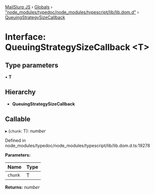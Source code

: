 [MailSlurp JS](../README.md) › [Globals](../globals.md) › ["node_modules/typedoc/node_modules/typescript/lib/lib.dom.d"](../modules/_node_modules_typedoc_node_modules_typescript_lib_lib_dom_d_.md) › [QueuingStrategySizeCallback](_node_modules_typedoc_node_modules_typescript_lib_lib_dom_d_.queuingstrategysizecallback.md)

# Interface: QueuingStrategySizeCallback <**T**>

## Type parameters

▪ **T**

## Hierarchy

* **QueuingStrategySizeCallback**

## Callable

▸ (`chunk`: T): *number*

Defined in node_modules/typedoc/node_modules/typescript/lib/lib.dom.d.ts:19278

**Parameters:**

Name | Type |
------ | ------ |
`chunk` | T |

**Returns:** *number*
